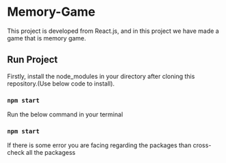 # Memory-Game

This project is developed from React.js, and in this project we have made a game that is memory game.

## Run Project

Firstly, install the node_modules in your directory after cloning this repository.(Use below code to install).

### `npm start`


Run the below command in your terminal

### `npm start`

If there is some error you are facing regarding the packages than cross-check all the packagess